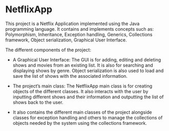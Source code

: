 # NetflixApp

This project is a Netflix Application implemented using the Java programming language. It contains and implements concepts such as: Polymorphism, Inheritance, Exception handling, Generics, Collections framework, Object serialization, Graphical User Interface.


The different components of the project: 

- A Graphical User Interface: The GUI is for adding, editing and deleting shows and movies from an existing list. It is also for searching and displaying shows by genre. Object serialization is also used to load and save the list of shows with the associated information.

- The project’s main class: The NetflixApp main class is for creating objects of the different classes. It also interacts with the user by inputting different shows and their information and outputting the list of shows back to the user.

- It also contains the different main classes of the project alongside classes for exception handling and others to manage the collections of objects needed by the system using the collections framework.
